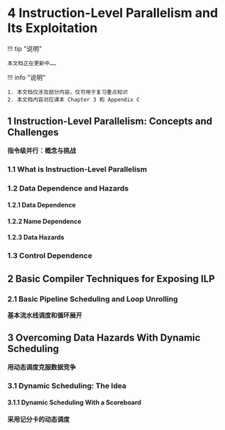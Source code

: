 # 4 Instruction-Level Parallelism and Its Exploitation

!!! tip "说明"

    本文档正在更新中……

!!! info "说明"

    1. 本文档仅涉及部分内容，仅可用于复习重点知识
    2. 本文档内容对应课本 Chapter 3 和 Appendix C

## 1 Instruction-Level Parallelism: Concepts and Challenges

**指令级并行：概念与挑战**

### 1.1 What is Instruction-Level Parallelism

### 1.2 Data Dependence and Hazards

#### 1.2.1 Data Dependence

#### 1.2.2 Name Dependence

#### 1.2.3 Data Hazards

### 1.3 Control Dependence

## 2 Basic Compiler Techniques for Exposing ILP

### 2.1 Basic Pipeline Scheduling and Loop Unrolling

**基本流水线调度和循环展开**

## 3 Overcoming Data Hazards With Dynamic Scheduling

**用动态调度克服数据竞争**

### 3.1 Dynamic Scheduling: The Idea

#### 3.1.1 Dynamic Scheduling With a Scoreboard

**采用记分卡的动态调度**


